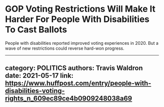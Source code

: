 # GOP Voting Restrictions Will Make It Harder For People With Disabilities To Cast Ballots

People with disabilities reported improved voting experiences in 2020. But a wave of new restrictions could reverse hard-won progress.

---
category: POLITICS
authors: Travis Waldron
date: 2021-05-17
link: https://www.huffpost.com/entry/people-with-disabilities-voting-rights_n_609ec89ce4b0909248038a69
---
